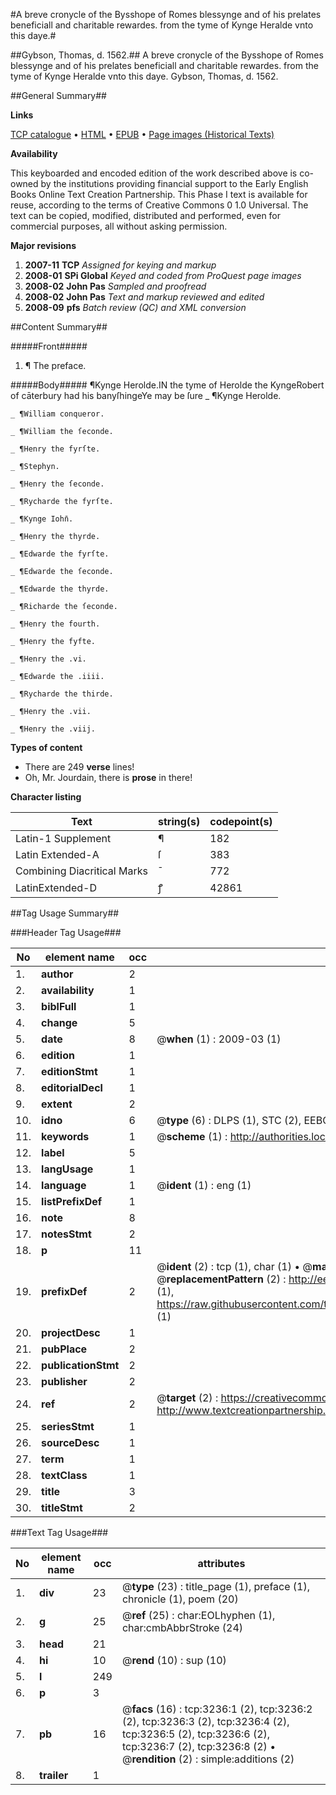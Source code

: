 #A breve cronycle of the Bysshope of Romes blessynge and of his prelates beneficiall and charitable rewardes. from the tyme of Kynge Heralde vnto this daye.#

##Gybson, Thomas, d. 1562.##
A breve cronycle of the Bysshope of Romes blessynge and of his prelates beneficiall and charitable rewardes. from the tyme of Kynge Heralde vnto this daye.
Gybson, Thomas, d. 1562.

##General Summary##

**Links**

[TCP catalogue](http://www.ota.ox.ac.uk/tcp/)  • 
[HTML](http://tei.it.ox.ac.uk/tcp/Texts-HTML/free/A01/A01706.html)  • 
[EPUB](http://tei.it.ox.ac.uk/tcp/Texts-EPUB/free/A01/A01706.epub) • 
[Page images (Historical Texts)](https://data.historicaltexts.jisc.ac.uk/view?pubId=eebo-99838847e&pageId=eebo-99838847e-3236-1)

**Availability**

This keyboarded and encoded edition of the
	       work described above is co-owned by the institutions
	       providing financial support to the Early English Books
	       Online Text Creation Partnership. This Phase I text is
	       available for reuse, according to the terms of Creative
	       Commons 0 1.0 Universal. The text can be copied,
	       modified, distributed and performed, even for
	       commercial purposes, all without asking permission.

**Major revisions**

1. __2007-11__ __TCP__ *Assigned for keying and markup*
1. __2008-01__ __SPi Global__ *Keyed and coded from ProQuest page images*
1. __2008-02__ __John Pas__ *Sampled and proofread*
1. __2008-02__ __John Pas__ *Text and markup reviewed and edited*
1. __2008-09__ __pfs__ *Batch review (QC) and XML conversion*

##Content Summary##

#####Front#####

1. ¶ The preface.

#####Body#####
¶Kynge Herolde.IN the tyme of Herolde the KyngeRobert of cāterbury had his banyſhingeYe may be ſure
    _ ¶Kynge Herolde.

    _ ¶William conqueror.

    _ ¶William the ſeconde.

    _ ¶Henry the fyrſte.

    _ ¶Stephyn.

    _ ¶Henry the ſeconde.

    _ ¶Rycharde the fyrſte.

    _ ¶Kynge Iohn̄.

    _ ¶Henry the thyrde.

    _ ¶Edwarde the fyrſte.

    _ ¶Edwarde the ſeconde.

    _ ¶Edwarde the thyrde.

    _ ¶Richarde the ſeconde.

    _ ¶Henry the fourth.

    _ ¶Henry the fyfte.

    _ ¶Henry the .vi.

    _ ¶Edwarde the .iiii.

    _ ¶Rycharde the thirde.

    _ ¶Henry the .vii.

    _ ¶Henry the .viij.

**Types of content**

  * There are 249 **verse** lines!
  * Oh, Mr. Jourdain, there is **prose** in there!

**Character listing**


|Text|string(s)|codepoint(s)|
|---|---|---|
|Latin-1 Supplement|¶|182|
|Latin Extended-A|ſ|383|
|Combining             Diacritical Marks|̄|772|
|LatinExtended-D|ꝭ|42861|

##Tag Usage Summary##

###Header Tag Usage###

|No|element name|occ|attributes|
|---|---|---|---|
|1.|__author__|2||
|2.|__availability__|1||
|3.|__biblFull__|1||
|4.|__change__|5||
|5.|__date__|8| @__when__ (1) : 2009-03 (1)|
|6.|__edition__|1||
|7.|__editionStmt__|1||
|8.|__editorialDecl__|1||
|9.|__extent__|2||
|10.|__idno__|6| @__type__ (6) : DLPS (1), STC (2), EEBO-CITATION (1), PROQUEST (1), VID (1)|
|11.|__keywords__|1| @__scheme__ (1) : http://authorities.loc.gov/ (1)|
|12.|__label__|5||
|13.|__langUsage__|1||
|14.|__language__|1| @__ident__ (1) : eng (1)|
|15.|__listPrefixDef__|1||
|16.|__note__|8||
|17.|__notesStmt__|2||
|18.|__p__|11||
|19.|__prefixDef__|2| @__ident__ (2) : tcp (1), char (1)  •  @__matchPattern__ (2) : ([0-9\-]+):([0-9IVX]+) (1), (.+) (1)  •  @__replacementPattern__ (2) : http://eebo.chadwyck.com/downloadtiff?vid=$1&page=$2 (1), https://raw.githubusercontent.com/textcreationpartnership/Texts/master/tcpchars.xml#$1 (1)|
|20.|__projectDesc__|1||
|21.|__pubPlace__|2||
|22.|__publicationStmt__|2||
|23.|__publisher__|2||
|24.|__ref__|2| @__target__ (2) : https://creativecommons.org/publicdomain/zero/1.0/ (1), http://www.textcreationpartnership.org/docs/. (1)|
|25.|__seriesStmt__|1||
|26.|__sourceDesc__|1||
|27.|__term__|1||
|28.|__textClass__|1||
|29.|__title__|3||
|30.|__titleStmt__|2||


###Text Tag Usage###

|No|element name|occ|attributes|
|---|---|---|---|
|1.|__div__|23| @__type__ (23) : title_page (1), preface (1), chronicle (1), poem (20)|
|2.|__g__|25| @__ref__ (25) : char:EOLhyphen (1), char:cmbAbbrStroke (24)|
|3.|__head__|21||
|4.|__hi__|10| @__rend__ (10) : sup (10)|
|5.|__l__|249||
|6.|__p__|3||
|7.|__pb__|16| @__facs__ (16) : tcp:3236:1 (2), tcp:3236:2 (2), tcp:3236:3 (2), tcp:3236:4 (2), tcp:3236:5 (2), tcp:3236:6 (2), tcp:3236:7 (2), tcp:3236:8 (2)  •  @__rendition__ (2) : simple:additions (2)|
|8.|__trailer__|1||
